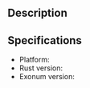 ## Description

<!--
Please describe your issue here.
-->

## Specifications
  - Platform:
  - Rust version:
  - Exonum version:
